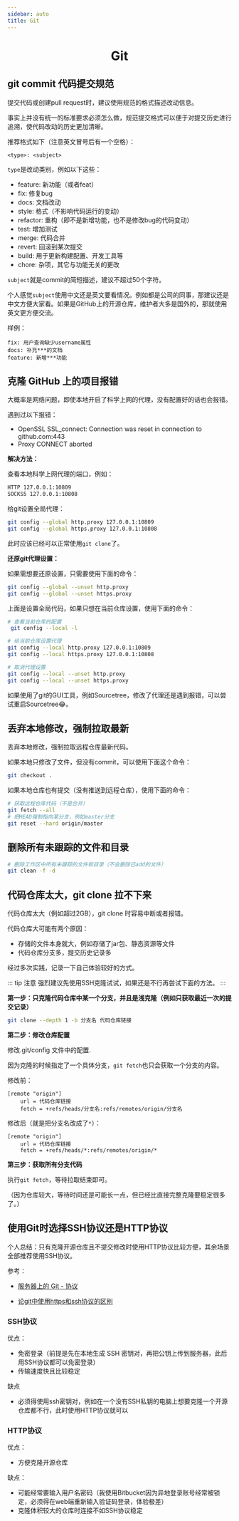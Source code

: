 ```yaml
---
sidebar: auto
title: Git
---
```


<h1 align='center'>Git</h1>

## git commit 代码提交规范

提交代码或创建pull request时，建议使用规范的格式描述改动信息。

事实上并没有统一的标准要求必须怎么做，规范提交格式可以便于对提交历史进行追溯，使代码改动的历史更加清晰。

推荐格式如下（注意英文冒号后有一个空格）：

```
<type>: <subject>
```

`type`是改动类别，例如以下这些：

- feature: 新功能（或者feat）
- fix: 修复bug
- docs: 文档改动
- style: 格式（不影响代码运行的变动）
- refactor: 重构（即不是新增功能，也不是修改bug的代码变动）
- test: 增加测试
- merge: 代码合并
- revert: 回滚到某次提交
- build: 用于更新构建配置、开发工具等
- chore: 杂项，其它与功能无关的更改

`subject`就是commit的简短描述，建议不超过50个字符。

个人感觉`subject`使用中文还是英文要看情况。例如都是公司的同事，那建议还是中文方便大家看。如果是GitHub上的开源仓库，维护者大多是国外的，那就使用英文更方便交流。

样例：

```
fix: 用户查询缺少username属性
docs: 补充***的文档
feature: 新增***功能
```

## 克隆 GitHub 上的项目报错

大概率是网络问题，即使本地开启了科学上网的代理，没有配置好的话也会报错。

遇到过以下报错：

- OpenSSL SSL_connect: Connection was reset in connection to github.com:443
- Proxy CONNECT aborted

**解决方法：**

查看本地科学上网代理的端口，例如：

```bash
HTTP 127.0.0.1:10809
SOCKS5 127.0.0.1:10808
```

给git设置全局代理：

```bash
git config --global http.proxy 127.0.0.1:10809
git config --global https.proxy 127.0.0.1:10808
```

此时应该已经可以正常使用`git clone`了。

**还原git代理设置：**

如果需想要还原设置，只需要使用下面的命令：

```bash
git config --global --unset http.proxy
git config --global --unset https.proxy
```

上面是设置全局代码，如果只想在当前仓库设置，使用下面的命令：

```bash
# 查看当前仓库的配置
 git config --local -l

# 给当前仓库设置代理
git config --local http.proxy 127.0.0.1:10809
git config --local https.proxy 127.0.0.1:10808

# 取消代理设置
git config --local --unset http.proxy
git config --local --unset https.proxy
```

如果使用了git的GUI工具，例如Sourcetree，修改了代理还是遇到报错，可以尝试重启Sourcetree😂。



## 丢弃本地修改，强制拉取最新

丢弃本地修改，强制拉取远程仓库最新代码。

如果本地只修改了文件，但没有commit，可以使用下面这个命令：

```bash
git checkout .
```

如果本地仓库也有提交（没有推送到远程仓库），使用下面的命令：

```bash
# 获取远程仓库代码（不是合并）
git fetch --all
# 把HEAD强制指向某分支，例如master分支
git reset --hard origin/master
```

## 删除所有未跟踪的文件和目录

```bash
# 删除工作区中所有未跟踪的文件和目录（不会删除已add的文件）
git clean -f -d
```

## 代码仓库太大，git clone 拉不下来

代码仓库太大（例如超过2GB），git clone 时容易中断或者报错。

代码仓库大可能有两个原因：

- 存储的文件本身就大，例如存储了jar包、静态资源等文件
- 代码仓库分支多，提交历史记录多



经过多次实践，记录一下自己体验较好的方式。

::: tip 注意
强烈建议先使用SSH克隆试试，如果还是不行再尝试下面的方法。
:::

**第一步：只克隆代码仓库中某一个分支，并且是浅克隆（例如只获取最近一次的提交记录）**

```bash
git clone --depth 1 -b 分支名 代码仓库链接
```

**第二步：修改仓库配置**

修改.git/config 文件中的配置.

因为克隆的时候指定了一个具体分支，`git fetch`也只会获取一个分支的内容。

修改前：

```
[remote "origin"]
	url = 代码仓库链接
	fetch = +refs/heads/分支名:refs/remotes/origin/分支名
```

修改后（就是把分支名改成了`*`）：

```
[remote "origin"]
	url = 代码仓库链接
	fetch = +refs/heads/*:refs/remotes/origin/*
```

**第三步：获取所有分支代码**

执行`git fetch`，等待拉取结束即可。

（因为仓库较大，等待时间还是可能长一点，但已经比直接完整克隆要稳定很多了。）

## 使用Git时选择SSH协议还是HTTP协议

个人总结：只有克隆开源仓库且不提交修改时使用HTTP协议比较方便，其余场景全部推荐使用SSH协议。

参考：

- [服务器上的 Git - 协议](https://git-scm.com/book/zh/v2/%E6%9C%8D%E5%8A%A1%E5%99%A8%E4%B8%8A%E7%9A%84-Git-%E5%8D%8F%E8%AE%AE)

- [论git中使用https和ssh协议的区别](https://blog.csdn.net/jfkidear/article/details/90376815)

### SSH协议

优点：

- 免密登录（前提是先在本地生成 SSH 密钥对，再把公钥上传到服务器，此后用SSH协议都可以免密登录）
- 传输速度快且比较稳定

缺点

- 必须得使用ssh密钥对，例如在一个没有SSH私钥的电脑上想要克隆一个开源仓库都不行，此时使用HTTP协议就可以

### HTTP协议

优点：

- 方便克隆开源仓库

缺点：

- 可能经常要输入用户名密码（我使用Bitbucket因为异地登录账号经常被锁定，必须得在web端重新输入验证码登录，体验极差）
- 克隆体积较大的仓库时连接不如SSH协议稳定